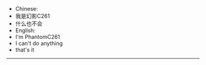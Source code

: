 - Chinese:
- 我是幻影C261
- 什么也不会
- English:
- I'm PhantomC261
- I can't do anything
- that's it
------------------------------
<!---
PhantomC261/PhantomC261 is a ✨ special ✨ repository because its `README.md` (this file) appears on your GitHub profile.
You can click the Preview link to take a look at your changes.
--->
